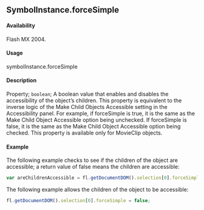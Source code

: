 ## SymbolInstance.forceSimple

#### Availability

Flash MX 2004.

#### Usage

symbolInstance.forceSimple

#### Description

Property; `boolean`; A boolean value that enables and disables the accessibility of the object’s children. This property is equivalent to the inverse logic of the Make Child Objects Accessible setting in the Accessibility panel. For example, if forceSimple is true, it is the same as the Make Child Object Accessible option being unchecked. If forceSimple is false, it is the same as the Make Child Object Accessible option being checked.
This property is available only for MovieClip objects.

#### Example

The following example checks to see if the children of the object are accessible; a return value of false means the children are accessible:

```javascript
var areChildrenAccessible = fl.getDocumentDOM().selection[0].forceSimple; 
```

The following example allows the children of the object to be accessible:

```javascript
fl.getDocumentDOM().selection[0].forceSimple = false;
```
